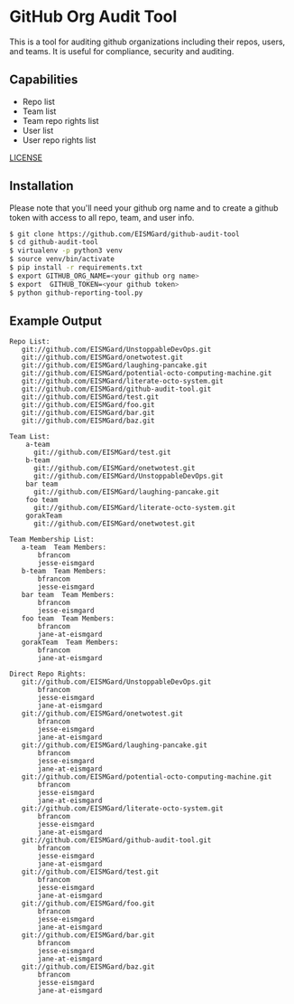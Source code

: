 # GitHub Org Audit Tool
This is a tool for auditing github organizations including their repos, users, and teams. It is useful for compliance, security and auditing.

## Capabilities
* Repo list
* Team list
* Team repo rights list
* User list
* User repo rights list

[LICENSE](./LICENSE)

## Installation
Please note that you'll need your github org name and to create a github token with access to all repo, team, and user info.

```sh
$ git clone https://github.com/EISMGard/github-audit-tool
$ cd github-audit-tool
$ virtualenv -p python3 venv
$ source venv/bin/activate
$ pip install -r requirements.txt
$ export GITHUB_ORG_NAME=<your github org name>
$ export  GITHUB_TOKEN=<your github token>
$ python github-reporting-tool.py
```

## Example Output
```
Repo List:
   git://github.com/EISMGard/UnstoppableDevOps.git
   git://github.com/EISMGard/onetwotest.git
   git://github.com/EISMGard/laughing-pancake.git
   git://github.com/EISMGard/potential-octo-computing-machine.git
   git://github.com/EISMGard/literate-octo-system.git
   git://github.com/EISMGard/github-audit-tool.git
   git://github.com/EISMGard/test.git
   git://github.com/EISMGard/foo.git
   git://github.com/EISMGard/bar.git
   git://github.com/EISMGard/baz.git

Team List:
    a-team
      git://github.com/EISMGard/test.git
    b-team
      git://github.com/EISMGard/onetwotest.git
      git://github.com/EISMGard/UnstoppableDevOps.git
    bar team
      git://github.com/EISMGard/laughing-pancake.git
    foo team
      git://github.com/EISMGard/literate-octo-system.git
    gorakTeam
      git://github.com/EISMGard/onetwotest.git

Team Membership List:
   a-team  Team Members:
       bfrancom
       jesse-eismgard
   b-team  Team Members:
       bfrancom
       jesse-eismgard
   bar team  Team Members:
       bfrancom
       jesse-eismgard
   foo team  Team Members:
       bfrancom
       jane-at-eismgard
   gorakTeam  Team Members:
       bfrancom
       jane-at-eismgard
       
Direct Repo Rights:
   git://github.com/EISMGard/UnstoppableDevOps.git
       bfrancom
       jesse-eismgard
       jane-at-eismgard
   git://github.com/EISMGard/onetwotest.git
       bfrancom
       jesse-eismgard
       jane-at-eismgard
   git://github.com/EISMGard/laughing-pancake.git
       bfrancom
       jesse-eismgard
       jane-at-eismgard
   git://github.com/EISMGard/potential-octo-computing-machine.git
       bfrancom
       jesse-eismgard
       jane-at-eismgard
   git://github.com/EISMGard/literate-octo-system.git
       bfrancom
       jesse-eismgard
       jane-at-eismgard
   git://github.com/EISMGard/github-audit-tool.git
       bfrancom
       jesse-eismgard
       jane-at-eismgard
   git://github.com/EISMGard/test.git
       bfrancom
       jesse-eismgard
       jane-at-eismgard
   git://github.com/EISMGard/foo.git
       bfrancom
       jesse-eismgard
       jane-at-eismgard
   git://github.com/EISMGard/bar.git
       bfrancom
       jesse-eismgard
       jane-at-eismgard
   git://github.com/EISMGard/baz.git
       bfrancom
       jesse-eismgard
       jane-at-eismgard
```
